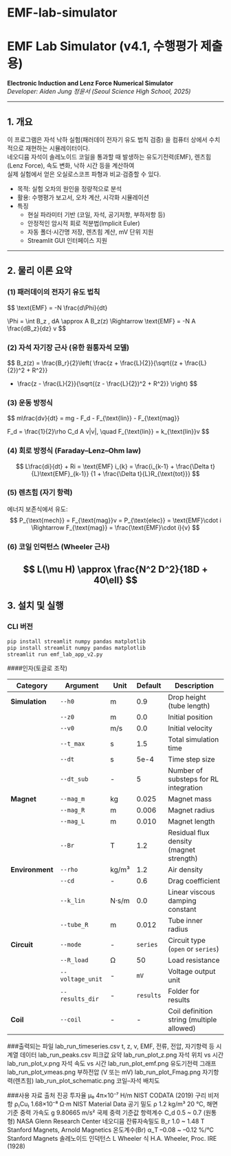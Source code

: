 # EMF-lab-simulator

# EMF Lab Simulator (v4.1, 수행평가 제출용)
**Electronic Induction and Lenz Force Numerical Simulator**  
*Developer: Aiden Jung 정윤서 (Seoul Science High School, 2025)*

---

## 1. 개요

이 프로그램은 자석 낙하 실험(패러데이 전자기 유도 법칙 검증) 을 컴퓨터 상에서 수치적으로 재현하는 시뮬레이터이다.  
네오디뮴 자석이 솔레노이드 코일을 통과할 때 발생하는 유도기전력(EMF), 렌츠힘(Lenz Force), 속도 변화, 낙하 시간 등을 계산하여  
실제 실험에서 얻은 오실로스코프 파형과 비교·검증할 수 있다.

- 목적: 실험 오차의 원인을 정량적으로 분석  
- 활용: 수행평가 보고서, 오차 계산, 시각화 시뮬레이션  
- 특징
  - 현실 파라미터 기반 (코일, 자석, 공기저항, 부하저항 등)
  - 안정적인 암시적 회로 적분법(Implicit Euler)
  - 자동 폴더·시간명 저장, 렌츠힘 계산, mV 단위 지원
  - Streamlit GUI 인터페이스 지원

---

## 2. 물리 이론 요약

### (1) 패러데이의 전자기 유도 법칙
$$
\text{EMF} = -N \frac{d\Phi}{dt}

\Phi = \int B_z \, dA \approx A B_z(z)
\Rightarrow \text{EMF} = -N A \frac{dB_z}{dz} v
$$
### (2) 자석 자기장 근사 (유한 원통자석 모델)
$$
B_z(z) = \frac{B_r}{2}\left(
\frac{z + \frac{L}{2}}{\sqrt{(z + \frac{L}{2})^2 + R^2}}
- \frac{z - \frac{L}{2}}{\sqrt{(z - \frac{L}{2})^2 + R^2}}
\right)
$$
### (3) 운동 방정식
$$
m\frac{dv}{dt} = mg - F_d - F_{\text{lin}} - F_{\text{mag}}

F_d = \frac{1}{2}\rho C_d A v|v|, \quad F_{\text{lin}} = k_{\text{lin}}v
$$
### (4) 회로 방정식 (Faraday–Lenz–Ohm law)
$$
L\frac{di}{dt} + Ri = \text{EMF}
i_{k} = \frac{i_{k-1} + \frac{\Delta t}{L}\text{EMF}_{k-1}}
{1 + \frac{\Delta t}{L}R_{\text{tot}}}
$$
### (5) 렌츠힘 (자기 항력)
에너지 보존식에서 유도:
$$
P_{\text{mech}} = F_{\text{mag}}v = P_{\text{elec}} = \text{EMF}\cdot i
\Rightarrow F_{\text{mag}} = \frac{\text{EMF}\cdot i}{v}
$$
### (6) 코일 인덕턴스 (Wheeler 근사)
$$
L(\mu H) \approx \frac{N^2 D^2}{18D + 40\ell}
$$
---

## 3. 설치 및 실행

### CLI 버전
```bash
pip install streamlit numpy pandas matplotlib
pip install streamlit numpy pandas matplotlib
streamlit run emf_lab_app_v2.py
```

####인자(토글로 조작)

| **Category** | **Argument** | **Unit** | **Default** | **Description** |
|---------------|--------------|-----------|--------------|-----------------|
| **Simulation** | `--h0` | m | 0.9 | Drop height (tube length) |
|  | `--z0` | m | 0.0 | Initial position |
|  | `--v0` | m/s | 0.0 | Initial velocity |
|  | `--t_max` | s | 1.5 | Total simulation time |
|  | `--dt` | s | 5e-4 | Time step size |
|  | `--dt_sub` | - | 5 | Number of substeps for RL integration |
| **Magnet** | `--mag_m` | kg | 0.025 | Magnet mass |
|  | `--mag_R` | m | 0.006 | Magnet radius |
|  | `--mag_L` | m | 0.010 | Magnet length |
|  | `--Br` | T | 1.2 | Residual flux density (magnet strength) |
| **Environment** | `--rho` | kg/m³ | 1.2 | Air density |
|  | `--cd` | - | 0.6 | Drag coefficient |
|  | `--k_lin` | N·s/m | 0.0 | Linear viscous damping constant |
|  | `--tube_R` | m | 0.012 | Tube inner radius |
| **Circuit** | `--mode` | - | `series` | Circuit type (`open` or `series`) |
|  | `--R_load` | Ω | 50 | Load resistance |
|  | `--voltage_unit` | - | `mV` | Voltage output unit |
|  | `--results_dir` | - | `results` | Folder for results |
| **Coil** | `--coil` | - | - | Coil definition string (multiple allowed) |



###출력되는 파일
lab_run_timeseries.csv	t, z, v, EMF, 전류, 전압, 자기항력 등 시계열 데이터
lab_run_peaks.csv	피크값 요약
lab_run_plot_z.png	자석 위치 vs 시간
lab_run_plot_v.png	자석 속도 vs 시간
lab_run_plot_emf.png	유도기전력 그래프
lab_run_plot_vmeas.png	부하전압 (V 또는 mV)
lab_run_plot_Fmag.png	자기항력(렌츠힘)
lab_run_plot_schematic.png	코일–자석 배치도


###사용 자료 출처
진공 투자율	μ₀	4π×10⁻⁷ H/m	NIST CODATA (2019)
구리 비저항	ρ₍Cu₎	1.68×10⁻⁸ Ω·m	NIST Material Data
공기 밀도	ρ	1.2 kg/m³	20 °C, 해면 기준
중력 가속도	g	9.80665 m/s²	국제 중력 기준값
항력계수	C_d	0.5 ~ 0.7 (원통형)	NASA Glenn Research Center
네오디뮴 잔류자속밀도	B_r	1.0 ~ 1.48 T	Stanford Magnets, Arnold Magnetics
온도계수(Br)	α_T	–0.08 ~ –0.12 %/°C	Stanford Magnets
솔레노이드 인덕턴스	L	Wheeler 식	H.A. Wheeler, Proc. IRE (1928)
